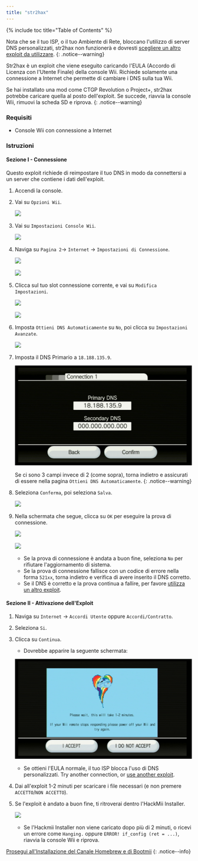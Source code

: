 ```yaml
---
title: "str2hax"
---
```


{% include toc title="Table of Contents" %}

Nota che se il tuo ISP, o il tuo Ambiente di Rete, bloccano l'utilizzo di server DNS personalizzati, str2hax non funzionerà e dovresti [ scegliere un altro exploit da utilizzare](get-started).
{: .notice--warning}

Str2hax è un exploit che viene eseguito caricando l'EULA (Accordo di Licenza con l'Utente Finale) della console Wii. Richiede solamente una connessione a Internet che permette di cambiare i DNS sulla tua Wii.

Se hai installato una mod come CTGP Revolution o Project+, str2hax potrebbe caricare quella al posto dell'exploit. Se succede, riavvia la console Wii, rimuovi la scheda SD e riprova.
{: .notice--warning}

### Requisiti

* Console Wii con connessione a Internet

### Istruzioni

#### Sezione I - Connessione

Questo exploit richiede di reimpostare il tuo DNS in modo da connettersi a un server che contiene i dati dell'exploit.

1. Accendi la console.
1. Vai su `Opzioni Wii`.

    ![](/images/riiconnect24/Internet_1.png)

1. Vai su `Impostazioni Console Wii`.

    ![](/images/riiconnect24/Internet_2.png)

1. Naviga su `Pagina 2`-> `Internet` -> `Impostazioni di Connessione`.

    ![](/images/riiconnect24/Internet_3.png)

    ![](/images/riiconnect24/Internet_4.png)

1. Clicca sul tuo slot connessione corrente, e vai su `Modifica Impostazioni`.

    ![](/images/riiconnect24/Internet_5.png)

    ![](/images/riiconnect24/Internet_6.png)

1. Imposta `Ottieni DNS Automaticamente` su `No`, poi clicca su `Impostazioni Avanzate`.

    ![](/images/riiconnect24/Internet_7.png)

1. Imposta il DNS Primario a `18.188.135.9`.

    ![](/images/exploits/str2hax/dns.png)

    Se ci sono 3 campi invece di 2 (come sopra), torna indietro e assicurati di essere nella pagina `Ottieni DNS Automaticamente`.
    {: .notice--warning}

1. Seleziona `Conferma`, poi seleziona `Salva`.

    ![](/images/riiconnect24/Internet_10.png)

1. Nella schermata che segue, clicca su `OK` per eseguire la prova di connessione.

    ![](/images/riiconnect24/Internet_11.png)

    ![](/images/riiconnect24/Internet_12.png)

    + Se la prova di connessione è andata a buon fine, seleziona `No` per rifiutare l'aggiornamento di sistema.
    + Se la prova di connessione fallisce con un codice di errore nella forma `521xx`, torna indietro e verifica di avere inserito il DNS corretto.
    + Se il DNS è corretto e la prova continua a fallire, per favore [utilizza un altro exploit](get-started).

#### Sezione II - Attivazione dell'Exploit

1. Naviga su `Internet` -> `Accordi Utente` oppure `Accordi/Contratto`.
1. Seleziona `Si`.
1. Clicca su `Continua`.
    + Dovrebbe apparire la seguente schermata:

    ![](/images/exploits/str2hax/EULA.png)

    + Se ottieni l'EULA normale, il tuo ISP blocca l'uso di DNS personalizzati. Try another connection, or [use another exploit](get-started).

1. Dai all'exploit 1-2 minuti per scaricare i file necessari (e non premere `ACCETTO`/`NON ACCETTO`).
1. Se l'exploit è andato a buon fine, ti ritroverai dentro l'HackMii Installer.

    ![](/images/hackmii/scam.png)

    + Se l'Hackmii Installer non viene caricato dopo più di 2 minuti, o ricevi un errore come `Hanging.` oppure `ERROR! if_config (ret = ...)`, riavvia la console Wii e riprova.

[Prosegui all'Installazione del Canale Homebrew e di Bootmii](hbc)
{: .notice--info}
